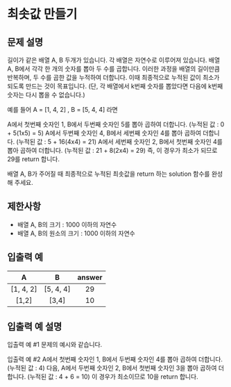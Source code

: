 # 최솟값 만들기

## 문제 설명
길이가 같은 배열 A, B 두개가 있습니다. 각 배열은 자연수로 이루어져 있습니다. 
배열 A, B에서 각각 한 개의 숫자를 뽑아 두 수를 곱합니다. 이러한 과정을 배열의 길이만큼 반복하며, 두 수를 곱한 값을 누적하여 더합니다. 이때 최종적으로 누적된 값이 최소가 되도록 만드는 것이 목표입니다. (단, 각 배열에서 k번째 숫자를 뽑았다면 다음에 k번째 숫자는 다시 뽑을 수 없습니다.)

예를 들어 A = [1, 4, 2] , B = [5, 4, 4] 라면

A에서 첫번째 숫자인 1, B에서 두번째 숫자인 5를 뽑아 곱하여 더합니다. (누적된 값 : 0 + 5(1x5) = 5)
A에서 두번째 숫자인 4, B에서 세번째 숫자인 4를 뽑아 곱하여 더합니다. (누적된 값 : 5 + 16(4x4) = 21)
A에서 세번째 숫자인 2, B에서 첫번째 숫자인 4를 뽑아 곱하여 더합니다. (누적된 값 : 21 + 8(2x4) = 29)
즉, 이 경우가 최소가 되므로 29를 return 합니다.

배열 A, B가 주어질 때 최종적으로 누적된 최솟값을 return 하는 solution 함수를 완성해 주세요.

## 제한사항
- 배열 A, B의 크기 : 1000 이하의 자연수
- 배열 A, B의 원소의 크기 : 1000 이하의 자연수

## 입출력 예
|  <center>A</center> |  <center>B</center> |  <center>answer</center> |
|:--------|:--------:|--------:|
|<center>[1, 4, 2]</center> | <center>[5, 4, 4] </center> |<center>29</center>|
|<center>[1,2]</center>| <center>[3,4]</center> |<center>10</center>|

## 입출력 예 설명
입출력 예 #1
문제의 예시와 같습니다.

입출력 예 #2
A에서 첫번째 숫자인 1, B에서 두번째 숫자인 4를 뽑아 곱하여 더합니다. (누적된 값 : 4) 다음, A에서 두번째 숫자인 2, B에서 첫번째 숫자인 3을 뽑아 곱하여 더합니다. (누적된 값 : 4 + 6 = 10)
이 경우가 최소이므로 10을 return 합니다.
